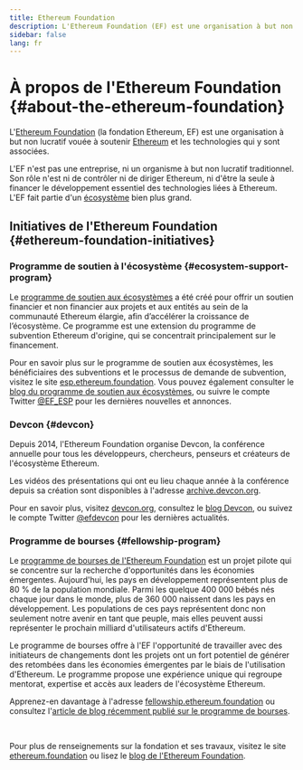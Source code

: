 ```yaml
---
title: Ethereum Foundation
description: L'Ethereum Foundation (EF) est une organisation à but non lucratif destinée à soutenir Ethereum et les technologies qui y sont associées.
sidebar: false
lang: fr
---
```


# À propos de l'Ethereum Foundation {#about-the-ethereum-foundation}

<Logo/>

L'[Ethereum Foundation](http://ethereum.foundation/) (la fondation Ethereum, EF) est une organisation à but non lucratif vouée à soutenir [Ethereum](/what-is-ethereum/) et les technologies qui y sont associées.

L'EF n'est pas une entreprise, ni un organisme à but non lucratif traditionnel. Son rôle n'est ni de contrôler ni de diriger Ethereum, ni d'être la seule à financer le développement essentiel des technologies liées à Ethereum. L'EF fait partie d'un [écosystème](/community/) bien plus grand.

## Initiatives de l'Ethereum Foundation {#ethereum-foundation-initiatives}

### Programme de soutien à l'écosystème {#ecosystem-support-program}

Le [programme de soutien aux écosystèmes](https://esp.ethereum.foundation/) a été créé pour offrir un soutien financier et non financier aux projets et aux entités au sein de la communauté Ethereum élargie, afin d’accélérer la croissance de l’écosystème. Ce programme est une extension du programme de subvention Ethereum d'origine, qui se concentrait principalement sur le financement.

Pour en savoir plus sur le programme de soutien aux écosystèmes, les bénéficiaires des subventions et le processus de demande de subvention, visitez le site [esp.ethereum.foundation](https://esp.ethereum.foundation/). Vous pouvez également consulter le [blog du programme de soutien aux écosystèmes](https://blog.ethereum.org/category/ecosystem-support-program/), ou suivre le compte Twitter [@EF_ESP](https://twitter.com/EF_ESP) pour les dernières nouvelles et annonces.

### Devcon {#devcon}

Depuis 2014, l'Ethereum Foundation organise Devcon, la conférence annuelle pour tous les développeurs, chercheurs, penseurs et créateurs de l'écosystème Ethereum.

Les vidéos des présentations qui ont eu lieu chaque année à la conférence depuis sa création sont disponibles à l'adresse [archive.devcon.org](https://archive.devcon.org/).

Pour en savoir plus, visitez [devcon.org](https://devcon.org/), consultez le [blog Devcon](https://blog.ethereum.org/category/devcon/), ou suivez le compte Twitter [@efdevcon](https://twitter.com/EFDevcon) pour les dernières actualités.

### Programme de bourses {#fellowship-program}

Le [programme de bourses de l'Ethereum Foundation](https://fellowship.ethereum.foundation/) est un projet pilote qui se concentre sur la recherche d'opportunités dans les économies émergentes. Aujourd'hui, les pays en développement représentent plus de 80 % de la population mondiale. Parmi les quelque 400 000 bébés nés chaque jour dans le monde, plus de 360 000 naissent dans les pays en développement. Les populations de ces pays représentent donc non seulement notre avenir en tant que peuple, mais elles peuvent aussi représenter le prochain milliard d'utilisateurs actifs d'Ethereum.

Le programme de bourses offre à l'EF l'opportunité de travailler avec des initiateurs de changements dont les projets ont un fort potentiel de générer des retombées dans les économies émergentes par le biais de l'utilisation d'Ethereum. Le programme propose une expérience unique qui regroupe mentorat, expertise et accès aux leaders de l'écosystème Ethereum.

Apprenez-en davantage à l'adresse [fellowship.ethereum.foundation](https://fellowship.ethereum.foundation/) ou consultez l'[article de blog récemment publié sur le programme de bourses](https://blog.ethereum.org/2021/05/07/ethereum-for-the-next-billion/).

<br/>

Pour plus de renseignements sur la fondation et ses travaux, visitez le site [ethereum.foundation](http://ethereum.foundation/) ou lisez le [blog de l'Ethereum Foundation](https://blog.ethereum.org/).
